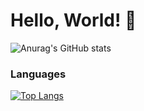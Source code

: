 # Hello, World! 👋

![Anurag's GitHub stats](https://github-readme-stats.vercel.app/api?username=TheConsoleLog&count_private=true&theme=tokyonight&show_icons=true)

### Languages
[![Top Langs](https://github-readme-stats.vercel.app/api/top-langs/?username=TheConsoleLog&count_private=true&theme=tokyonight&show_icons=true)](https://github.com/anuraghazra/github-readme-stats)
